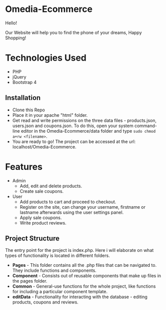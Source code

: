 # Omedia-Ecommerce

Hello!

Our Website will help you to find the phone of your dreams, Happy Shopping!

# Technologies Used

- PHP
- jQuery
- Bootstrap 4

## Installation

- Clone this Repo
- Place it in your apache "html" folder.
- Get read and write permissions on the three data files - products.json, users.json and coupons.json.
  To do this, open your system command-line editor in the Omedia-Ecommerce/data folder and type `sudo chmod a+rw <filename>`.
- You are ready to go! The project can be accessed at the url: localhost/Omedia-Ecommerce.

# Features

- Admin
  - Add, edit and delete products.
  - Create sale coupons.
- User
  - Add products to cart and proceed to checkout.
  - Register on the site, can change your username, firstname or lastname afterwards using the user settings panel.
  - Apply sale coupons.
  - Write product reviews.

## Project Structure

The entry point for the project is index.php. Here i will elaborate on what types of functionality is located in different folders.

- **Pages** - This folder contains all the .php files that can be navigated to. They include functions and components.
- **Component** - Consists out of reusable components that make up files in the pages folder.
- **Common** - General-use functions for the whole project, like functions for including a particular component template.
- **editData** - Functionality for interacting with the database - editing products, coupons and reviews.
